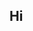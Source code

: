 ## Hi
<!--
<div align="center">
  <a href="https://wukongsec.com/" target="_blank" rel="noopener noreferrer">
    <img width="500px" src="../static/img/logo_b.png" alt="logo">
  </a>
  <br>
  
  #### 专注数据安全，加入我们：admin@wukongsec.com 丨 Focus on data security, join us: admin@wukongsec.com
</div>
-->
